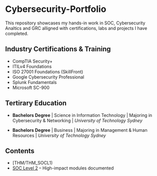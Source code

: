 # Cybersecurity-Portfolio
This repository showcases my hands-in work in SOC, Cybersecurity Analtics and GRC alligned with certifications, labs and projects I have completed.


## Industry Certifications & Training
- CompTIA Security+
- ITILv4 Foundations
- ISO 27001 Foundations (SkillFront)
- Google Cybersecurity Professional
- Splunk Fundamentals
- Microsoft SC-900

## Tertirary Education
- **Bachelors Degree** | Science in Information Technology | Majoring in Cybersecurity & Networking    | _University of Technology Sydney_
  
- **Bachelors Degree** | Business |  Majoring in Management & Human Resources | _University of Technology Sydney_


## Contents
- [THM/THM_SOCL1)
- [SOC Level 2](./THM/SOC_L2/README.md) – High-impact modules documented
